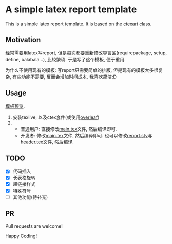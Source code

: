 A simple latex report template
==============================

This is a simple latex report template. It is based on the [ctexart](http://www.ctex.org/HomePage) class.

Motivation
----------
经常需要用latex写report, 但是每次都要重新修改导言区(requirepackage, setup, define, balabala...), 比较繁琐. 于是写了这个模板, 便于重用.

为什么不使用现有的模板: 写report只需要简单的排版, 但是现有的模板大多很复杂, 有些功能不需要, 反而会增加时间成本. 我喜欢简洁:D

Usage
------
[模板预览](https://ysyszheng.github.io/report-template/main.pdf).

1. 安装texlive, 以及ctex套件(或使用[overleaf](https://www.overleaf.com/))
2. - 普通用户: 直接修改[main.tex](./main.tex)文件, 然后编译即可.
   - 开发者: 修改[main.tex](./main.tex)文件, 然后编译即可. 也可以修改[report.sty](./report.sty)与[header.tex](./header.tex)文件, 然后编译.

TODO
-----
- [x] 代码插入
- [x] 长表格旋转
- [x] 超链接样式
- [x] 特殊符号
- [ ] 其他功能(待补充)

PR
-------------
Pull requests are welcome!

Happy Coding!